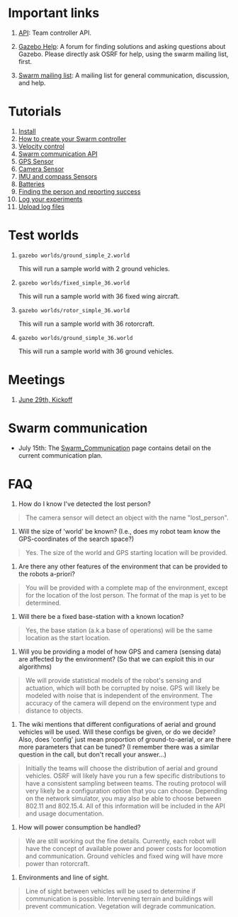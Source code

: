 # Important links

1. [API](https://s3.amazonaws.com/osrf-distributions/swarm/api/0.1.0/index.html): Team controller API.

1. [Gazebo Help](http://answers.gazebosim.org): A forum for finding solutions and asking questions about 
Gazebo. Please directly ask OSRF for help, using the swarm mailing list, first. 

1. [Swarm mailing list](https://groups.google.com/a/osrfoundation.org/forum/#!forum/swarm): A mailing list for general communication, discussion, and help.

# Tutorials

1. [Install](https://bitbucket.org/osrf/swarm/wiki/Install.md)
1. [How to create your Swarm controller](https://bitbucket.org/osrf/swarm/wiki/Tutorial_1-How_to_create_your_Swarm_controller)
1. [Velocity control](https://bitbucket.org/osrf/swarm/wiki/Tutorial_2-Velocity_Control)
1. [Swarm communication API](https://bitbucket.org/osrf/swarm/wiki/Tutorial_3-Swarm_communication_API)
1. [GPS Sensor](https://bitbucket.org/osrf/swarm/wiki/Tutorial_4-GPS_sensor)
1. [Camera Sensor](https://bitbucket.org/osrf/swarm/wiki/Tutorial_5-Camera_sensor)
1. [IMU and compass Sensors](https://bitbucket.org/osrf/swarm/wiki/Tutorial_6-IMU_bearing_sensor)
1. [Batteries](https://bitbucket.org/osrf/swarm/wiki/Tutorial-batteries)
1. [Finding the person and reporting success](https://bitbucket.org/osrf/swarm/wiki/Tutorial_7-Find_person)
1. [Log your experiments](https://bitbucket.org/osrf/swarm/wiki/Tutorial_9-Logging)
1. [Upload log files](https://bitbucket.org/osrf/swarm/wiki/Tutorial_8-Upload_log_files)

# Test worlds

1. `gazebo worlds/ground_simple_2.world`

    This will run a sample world with 2 ground vehicles.

1. `gazebo worlds/fixed_simple_36.world`

    This will run a sample world with 36 fixed wing aircraft.

1. `gazebo worlds/rotor_simple_36.world`

    This will run a sample world with 36 rotorcraft.

1. `gazebo worlds/ground_simple_36.world`

    This will run a sample world with 36 ground vehicles.

# Meetings

1. [June 29th, Kickoff](https://bitbucket.org/osrf/swarm/wiki/Kickoff_meeting)

# Swarm communication

* July 15th: The [Swarm_Communication](https://bitbucket.org/osrf/swarm/wiki/Swarm_Communication) page contains detail on the current communication plan.

# FAQ

1. How do I know I've detected the lost person?
> The camera sensor will detect an object with the name "lost_person".

1. Will the size of 'world' be known? (I.e., does my robot team know the GPS-coordinates of the search space?)
> Yes. The size of the world and GPS starting location will be provided.

1. Are there any other features of the environment that can be provided to the robots a-priori?
> You will be provided with a complete map of the environment, except for the location of the lost person. The format of the map is yet to be determined.

1. Will there be a fixed base-station with a known location?
> Yes, the base station (a.k.a base of operations) will be the same location as the start location.

1. Will you be providing a model of how GPS and camera (sensing data) are affected by the environment? (So that we can exploit this in our algorithms)
> We will provide statistical models of the robot's sensing and actuation, which will both be corrupted by noise. GPS will likely be modeled with noise that is independent of the environment. The accuracy of the camera will depend on the environment type and distance to objects.

1. The wiki mentions that different configurations of aerial and ground vehicles will be used. Will these configs be given, or do we decide? Also, does 'config' just mean proportion of ground-to-aerial, or are there more parameters that can be tuned? (I remember there was a similar question in the call, but don't recall your answer...)
> Initially the teams will choose the distribution of aerial and ground vehicles. OSRF will likely have you run a few specific distributions to have a consistent sampling between teams. The routing protocol will very likely be a configuration option that you can choose. Depending on the network simulator, you may also be able to choose between 802.11 and 802.15.4. All of this information will be included in the API and usage documentation.

1. How will power consumption be handled?
> We are still working out the fine details. Currently, each robot will have the concept of available power and power costs for locomotion and communication. Ground vehicles and fixed wing will have more power than rotorcraft.

1. Environments and line of sight.
> Line of sight between vehicles will be used to determine if communication is possible. Intervening terrain and buildings will prevent communication. Vegetation will degrade communication. 
